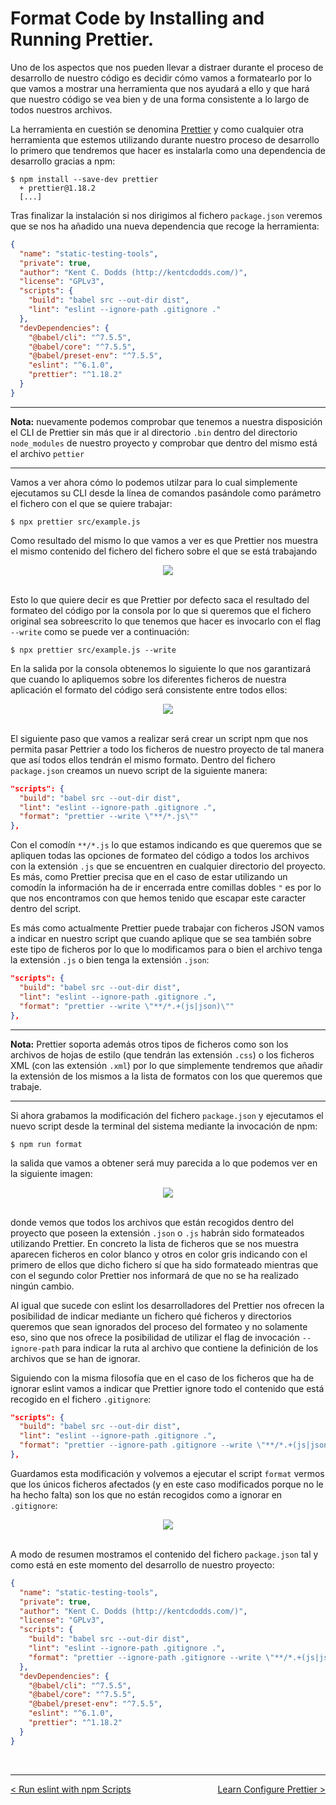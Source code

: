 # Format Code by Installing and Running Prettier.

Uno de los aspectos que nos pueden llevar a distraer durante el proceso de desarrollo de nuestro código es decidir cómo vamos a formatearlo por lo que vamos a mostrar una herramienta que nos ayudará a ello y que hará que nuestro código se vea bien y de una forma consistente a lo largo de todos nuestros archivos.

La herramienta en cuestión se denomina [Prettier](https://prettier.io/) y como cualquier otra herramienta que estemos utilizando durante nuestro proceso de desarrollo lo primero que tendremos que hacer es instalarla como una dependencia de desarrollo gracias a npm:

```console
$ npm install --save-dev prettier
  + prettier@1.18.2
  [...]
```

Tras finalizar la instalación si nos dirigimos al fichero `package.json` veremos que se nos ha añadido una nueva dependencia que recoge la herramienta:

```json
{
  "name": "static-testing-tools",
  "private": true,
  "author": "Kent C. Dodds (http://kentcdodds.com/)",
  "license": "GPLv3",
  "scripts": {
    "build": "babel src --out-dir dist",
    "lint": "eslint --ignore-path .gitignore ."
  },
  "devDependencies": {
    "@babel/cli": "^7.5.5",
    "@babel/core": "^7.5.5",
    "@babel/preset-env": "^7.5.5",
    "eslint": "^6.1.0",
    "prettier": "^1.18.2"
  }
}
```

---
**Nota:** nuevamente podemos comprobar que tenemos a nuestra disposición el CLI de Prettier sin más que ir al directorio `.bin` dentro del directorio `node_modules` de nuestro proyecto y comprobar que dentro del mismo está el archivo `pettier`

---

Vamos a ver ahora cómo lo podemos utilzar para lo cual simplemente ejecutamos su CLI desde la línea de comandos pasándole como parámetro el fichero con el que se quiere trabajar:

```console
$ npx prettier src/example.js
```

Como resultado del mismo lo que vamos a ver es que Prettier nos muestra el mismo contenido del fichero del fichero sobre el que se está trabajando

<div style='text-align: center'>
  <img src='../images/ch02/02_21.png' />
</div>
<br />

Esto lo que quiere decir es que Prettier por defecto saca el resultado del formateo del código por la consola por lo que si queremos que el fichero original sea sobreescrito lo que tenemos que hacer es invocarlo con el flag `--write` como se puede ver a continuación:

```console
$ npx prettier src/example.js --write
```

En la salida por la consola obtenemos lo siguiente lo que nos garantizará que cuando lo apliquemos sobre los diferentes ficheros de nuestra aplicación el formato del código será consistente entre todos ellos:

<div style='text-align: center'>
  <img src='../images/ch02/02_22.png' />
</div>
<br />

El siguiente paso que vamos a realizar será crear un script npm que nos permita pasar Pettrier a todo los ficheros de nuestro proyecto de tal manera que así todos ellos tendrán el mismo formato. Dentro del fichero `package.json` creamos un nuevo script de la siguiente manera:

```json
"scripts": {
  "build": "babel src --out-dir dist",
  "lint": "eslint --ignore-path .gitignore .",
  "format": "prettier --write \"**/*.js\""
},
```

Con el comodín `**/*.js` lo que estamos indicando es que queremos que se apliquen todas las opciones de formateo del código a todos los archivos con la extensión `.js` que se encuentren en cualquier directorio del proyecto. Es más, como Prettier precisa que en el caso de estar utilizando un comodín la información ha de ir encerrada entre comillas dobles `"` es por lo que nos encontramos con que hemos tenido que escapar este caracter dentro del script.

Es más como actualmente Prettier puede trabajar con ficheros JSON vamos a indicar en nuestro script que cuando aplique que se sea también sobre este tipo de ficheros por lo que lo modificamos para o bien el archivo tenga la extensión `.js` o bien tenga la extensión `.json`:

```json
"scripts": {
  "build": "babel src --out-dir dist",
  "lint": "eslint --ignore-path .gitignore .",
  "format": "prettier --write \"**/*.+(js|json)\""
},
```

---
**Nota:** Prettier soporta además otros tipos de ficheros como son los archivos de hojas de estilo (que tendrán las extensión `.css`) o los ficheros XML (con las extensión `.xml`) por lo que simplemente tendremos que añadir la extensión de los mismos a la lista de formatos con los que queremos que trabaje.

---

Si ahora grabamos la modificación del fichero `package.json` y ejecutamos el nuevo script desde la terminal del sistema mediante la invocación de npm:

```console
$ npm run format
```

la salida que vamos a obtener será muy parecida a lo que podemos ver en la siguiente imagen:

<div style='text-align: center'>
  <img src='../images/ch02/02_23.png' />
</div>
<br />

donde vemos que todos los archivos que están recogidos dentro del proyecto que poseen la extensión `.json` o `.js` habrán sido formateados utilizando Prettier. En concreto la lista de ficheros que se nos muestra aparecen ficheros en color blanco y otros en color gris indicando con el primero de ellos que dicho fichero sí que ha sido formateado mientras que con el segundo color Prettier nos informará de que no se ha realizado ningún cambio.

Al igual que sucede con eslint los desarrolladores del Prettier nos ofrecen la posibilidad de indicar mediante un fichero qué ficheros y directorios queremos que sean ignorados del proceso del formateo y no solamente eso, sino que nos ofrece la posibilidad de utilizar el flag de invocación `--ignore-path` para indicar la ruta al archivo que contiene la definición de los archivos que se han de ignorar.

Siguiendo con la misma filosofía que en el caso de los ficheros que ha de ignorar eslint vamos a indicar que Prettier ignore todo el contenido que está recogido en el fichero `.gitignore`:

```json
"scripts": {
  "build": "babel src --out-dir dist",
  "lint": "eslint --ignore-path .gitignore .",
  "format": "prettier --ignore-path .gitignore --write \"**/*.+(js|json)\""
},
```

Guardamos esta modificación y volvemos a ejecutar el script `format` vermos que los únicos ficheros afectados (y en este caso modificados porque no le ha hecho falta) son los que no están recogidos como a ignorar en `.gitignore`:

<div style='text-align: center'>
  <img src='../images/ch02/02_24.png' />
</div>
<br />

A modo de resumen mostramos el contenido del fichero `package.json` tal y como está en este momento del desarrollo de nuestro proyecto:

```json
{
  "name": "static-testing-tools",
  "private": true,
  "author": "Kent C. Dodds (http://kentcdodds.com/)",
  "license": "GPLv3",
  "scripts": {
    "build": "babel src --out-dir dist",
    "lint": "eslint --ignore-path .gitignore .",
    "format": "prettier --ignore-path .gitignore --write \"**/*.+(js|json)\""
  },
  "devDependencies": {
    "@babel/cli": "^7.5.5",
    "@babel/core": "^7.5.5",
    "@babel/preset-env": "^7.5.5",
    "eslint": "^6.1.0",
    "prettier": "^1.18.2"
  }
}
```

<br />

----
<div>
  <div style="float: left">
    <a href="https://github.com/DevJoseManuel/js-tutorials/blob/master/testing/ch01/02_05.md">
      < Run eslint with npm Scripts
    </a>
  </div>
  <div style="float: right">
    <a href="https://github.com/DevJoseManuel/js-tutorials/blob/master/testing/ch02/02_07.md">
      Learn Configure Prettier >
    </a>
  </div>
</div>
